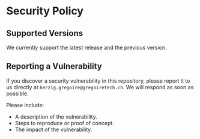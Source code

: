 # Security Policy

## Supported Versions
We currently support the latest release and the previous version.

## Reporting a Vulnerability
If you discover a security vulnerability in this repository, please report it to us directly at `herzig.gregoire@gregoiretech.ch`. We will respond as soon as possible.

Please include:
- A description of the vulnerability.
- Steps to reproduce or proof of concept.
- The impact of the vulnerability.
